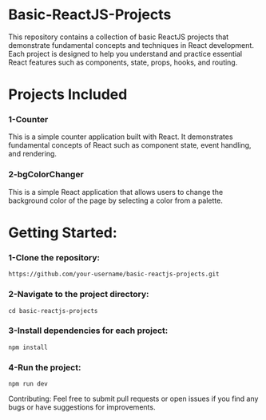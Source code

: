 # Basic-ReactJS-Projects

This repository contains a collection of basic ReactJS projects that demonstrate fundamental concepts and techniques in React development. Each project is designed to help you understand and practice essential React features such as components, state, props, hooks, and routing.

# Projects Included
### 1-Counter
This is a simple counter application built with React. It demonstrates fundamental concepts of React such as component state, event handling, and rendering.
### 2-bgColorChanger
This is a simple React application that allows users to change the background color of the page by selecting a color from a palette.

# Getting Started:

### 1-Clone the repository:
   `https://github.com/your-username/basic-reactjs-projects.git`
### 2-Navigate to the project directory:
   `cd basic-reactjs-projects`
### 3-Install dependencies for each project:
   `npm install`
### 4-Run the project:
   `npm run dev`

Contributing:
Feel free to submit pull requests or open issues if you find any bugs or have suggestions for improvements.
